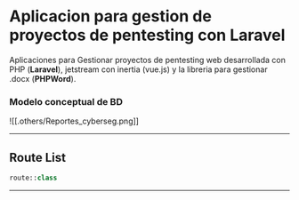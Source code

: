 # Aplicacion para gestion de proyectos de pentesting con Laravel

Aplicaciones para Gestionar proyectos de pentesting web desarrollada con PHP (**Laravel**), jetstream con inertia (vue.js) y la libreria para gestionar .docx (**PHPWord**).


### Modelo conceptual de BD

![[.others/Reportes_cyberseg.png]]

---
## Route List

```PHP
route::class
```

---
